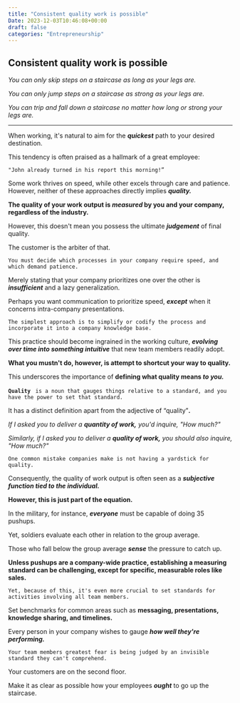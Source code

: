 ```yaml
---
title: "Consistent quality work is possible"
Date: 2023-12-03T10:46:08+00:00
draft: false
categories: "Entrepreneurship"
---
```

## Consistent quality work is possible

*You can only skip steps on a staircase as long as your legs are.*

*You can only jump steps on a staircase as strong as your legs are.*

*You can trip and fall down a staircase no matter how long or strong your legs are.*

---

When working, it's natural to aim for the ***quickest*** path to your desired destination.

This tendency is often praised as a hallmark of a great employee:

`"John already turned in his report this morning!”`

Some work thrives on speed, while other excels through care and patience. However, neither of these approaches directly implies ***quality.***

**The quality of your work output is *measured* by you and your company, regardless of the industry.**

However, this doesn't mean you possess the ultimate ***judgement*** of final quality.

The customer is the arbiter of that.

`You must decide which processes in your company require speed, and which demand patience.`

Merely stating that your company prioritizes one over the other is ***insufficient*** and a lazy generalization.

Perhaps you want communication to prioritize speed, ***except*** when it concerns intra-company presentations.

`The simplest approach is to simplify or codify the process and incorporate it into a company knowledge base.`

This practice should become ingrained in the working culture, ***evolving over time into something intuitive*** that new team members readily adopt.

**What you mustn't do, however, is attempt to shortcut your way to quality.**

This underscores the importance of **defining what quality means *to you.***

**`Quality `** `is a noun that gauges things relative to a standard, and you have the power to set that standard.`

It has a distinct definition apart from the adjective of “quality”**.**

*If I asked you to deliver a **quantity of work,** you'd inquire, "How much?"*

*Similarly, if I asked you to deliver a **quality of work,** you should also inquire, "How much?"*

`One common mistake companies make is not having a yardstick for quality.`

Consequently, the quality of work output is often seen as a ***subjective function tied to the individual.***

**However, this is just part of the equation.**

In the military, for instance, ***everyone*** must be capable of doing 35 pushups.

Yet, soldiers evaluate each other in relation to the group average.

Those who fall below the group average ***sense*** the pressure to catch up.

**Unless pushups are a company-wide practice, establishing a measuring standard can be challenging, except for specific, measurable roles like sales.**

`Yet, because of this, it's even more crucial to set standards for activities involving all team members.`

Set benchmarks for common areas such as **messaging, presentations, knowledge sharing, and timelines.**

Every person in your company wishes to gauge ***how well they're performing.***

`Your team members greatest fear is being judged by an invisible standard they can't comprehend.`

Your customers are on the second floor.

Make it as clear as possible how your employees ***ought*** to go up the staircase.